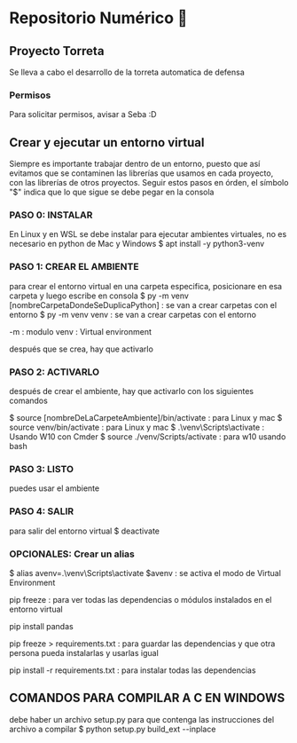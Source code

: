 # Repositorio Numérico 🤖

## Proyecto Torreta
Se lleva a cabo el desarrollo de la torreta automatica de defensa

### Permisos
Para solicitar permisos, avisar a Seba :D

## Crear y ejecutar un entorno virtual
Siempre es importante trabajar dentro de un entorno, puesto que así evitamos que se contaminen las librerías que usamos en cada proyecto, con las librerías de otros proyectos.
Seguir estos pasos en órden, el símbolo "$" indica que lo que sigue se debe pegar en la consola

### PASO 0: INSTALAR
En Linux y en WSL se debe instalar para ejecutar ambientes virtuales, no es necesario en python de Mac y Windows
$ apt install -y python3-venv


### PASO 1: CREAR EL AMBIENTE
para crear el entorno virtual en una carpeta especifica,
posicionare en esa carpeta y luego escribe en consola
$ py -m venv [nombreCarpetaDondeSeDuplicaPython] : se van a crear carpetas con el entorno
$ py -m venv venv : se van a crear carpetas con el entorno

-m : modulo
venv : Virtual environment

después que se crea, hay que activarlo


### PASO 2: ACTIVARLO
después de crear el ambiente, hay que activarlo con los siguientes comandos 

$ source [nombreDeLaCarpeteAmbiente]/bin/activate : para Linux y mac
$ source venv/bin/activate : para Linux y mac
$ .\venv\Scripts\activate : Usando W10 con Cmder
$ source ./venv/Scripts/activate : para w10 usando bash


### PASO 3: LISTO
puedes usar el ambiente


### PASO 4: SALIR
para salir del entorno virtual
$ deactivate



### OPCIONALES: Crear un alias

$ alias avenv=.\venv\Scripts\activate
$avenv : se activa el modo de Virtual Environment

pip freeze : para ver todas las dependencias o módulos instalados en el entorno virtual

pip install pandas

pip freeze > requirements.txt : para guardar las dependencias y que otra persona pueda instalarlas y usarlas igual

pip install -r requirements.txt : para instalar todas las dependencias


## COMANDOS PARA COMPILAR A C EN WINDOWS
debe haber un archivo setup.py para que contenga las instrucciones del archivo a compilar
$ python setup.py build_ext --inplace